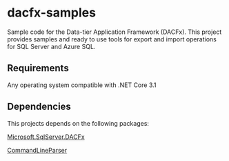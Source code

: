 # dacfx-samples
Sample code for the Data-tier Application Framework (DACFx). This project provides samples and ready to use tools for export and import operations for SQL Server and Azure SQL.

## Requirements
Any operating system compatible with .NET Core 3.1

## Dependencies
This projects depends on the following packages:

[Microsoft.SqlServer.DACFx](https://www.nuget.org/packages/Microsoft.SqlServer.DACFx/)

[CommandLineParser](https://www.nuget.org/packages/CommandLineParser/)
